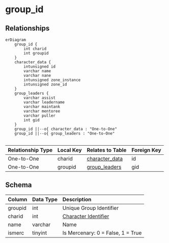 # group_id

## Relationships

```mermaid
erDiagram
    group_id {
        int charid
        int groupid
    }
    character_data {
        intunsigned id
        varchar name
        varchar nane
        intunsigned zone_instance
        intunsigned zone_id
    }
    group_leaders {
        varchar assist
        varchar leadername
        varchar maintank
        varchar mentoree
        varchar puller
        int gid
    }
    group_id ||--o{ character_data : "One-to-One"
    group_id ||--o{ group_leaders : "One-to-One"


```


| Relationship Type | Local Key | Relates to Table | Foreign Key |
| :--- | :--- | :--- | :--- |
| One-to-One | charid | [character_data](../../schema/characters/character_data.md) | id |
| One-to-One | groupid | [group_leaders](../../schema/groups/group_leaders.md) | gid |


## Schema

| Column | Data Type | Description |
| :--- | :--- | :--- |
| groupid | int | Unique Group Identifier |
| charid | int | [Character Identifier](../../schema/characters/character_data.md) |
| name | varchar | Name |
| ismerc | tinyint | Is Mercenary: 0 = False, 1 = True |

